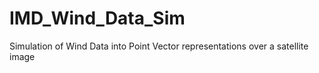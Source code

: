 # IMD_Wind_Data_Sim
Simulation of Wind Data into Point Vector representations over a satellite image
